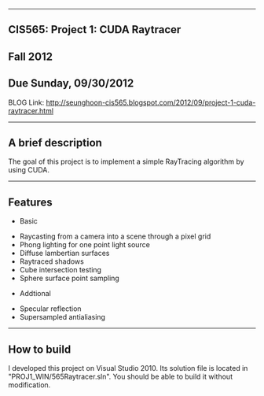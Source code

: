 -------------------------------------------------------------------------------
CIS565: Project 1: CUDA Raytracer
-------------------------------------------------------------------------------
Fall 2012
-------------------------------------------------------------------------------
Due Sunday, 09/30/2012
-------------------------------------------------------------------------------

BLOG Link: http://seunghoon-cis565.blogspot.com/2012/09/project-1-cuda-raytracer.html


-------------------------------------------------------------------------------
A brief description
-------------------------------------------------------------------------------
The goal of this project is to implement a simple RayTracing algorithm by using CUDA.

-------------------------------------------------------------------------------
Features
-------------------------------------------------------------------------------
- Basic
* Raycasting from a camera into a scene through a pixel grid
* Phong lighting for one point light source
* Diffuse lambertian surfaces
* Raytraced shadows
* Cube intersection testing
* Sphere surface point sampling

- Addtional
* Specular reflection 
* Supersampled antialiasing

-------------------------------------------------------------------------------
How to build
-------------------------------------------------------------------------------
I developed this project on Visual Studio 2010.
Its solution file is located in "PROJ1_WIN/565Raytracer.sln".
You should be able to build it without modification.